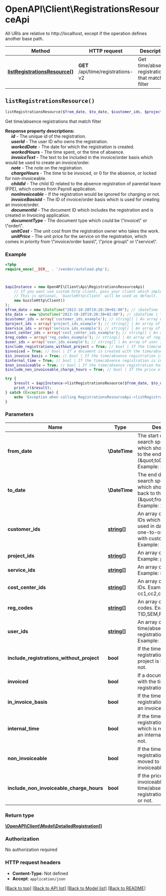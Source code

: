 # OpenAPI\Client\RegistrationsResourceApi

All URIs are relative to http://localhost, except if the operation defines another base path.

| Method | HTTP request | Description |
| ------------- | ------------- | ------------- |
| [**listRegistrationsResource()**](RegistrationsResourceApi.md#listRegistrationsResource) | **GET** /api/time/registrations-v2 | Get time/absence registrations that match filter |


## `listRegistrationsResource()`

```php
listRegistrationsResource($from_date, $to_date, $customer_ids, $project_ids, $service_ids, $cost_center_ids, $reg_codes, $user_ids, $include_registrations_without_project, $invoiced, $in_invoice_basis, $internal_time, $non_invoiceable, $include_non_invoiceable_charge_hours): \OpenAPI\Client\Model\DetailedRegistration[]
```

Get time/absence registrations that match filter

<p>  <b>Response property descriptions:</b><br/>  &nbsp;&nbsp;&nbsp;&nbsp;    <b><i>id</i></b> - The unique id of the registration.<br/>  &nbsp;&nbsp;&nbsp;&nbsp;    <b><i>userId</i></b> - The user ID who owns the registration.<br/>  &nbsp;&nbsp;&nbsp;&nbsp;    <b><i>workedDate</i></b> - The date for which the registration is created.<br/>  &nbsp;&nbsp;&nbsp;&nbsp;    <b><i>workedHours</i></b> - The time spent, or the time of absence.<br/>  &nbsp;&nbsp;&nbsp;&nbsp;    <b><i>invoiceText</i></b> - The text to be included in the invoice/order basis which would be used to create an invoice/order.<br/>  &nbsp;&nbsp;&nbsp;&nbsp;    <b><i>note</i></b> - The note on the registration.<br/>  &nbsp;&nbsp;&nbsp;&nbsp;    <b><i>chargeHours</i></b> - The time to be invoiced, or 0 for the absence, or locked for non-invoiceable.<br/>  &nbsp;&nbsp;&nbsp;&nbsp;    <b><i>childId</i></b> - The child ID related to the absence registration of parental leave (FPE), which comes from Payroll application.<br/>  &nbsp;&nbsp;&nbsp;&nbsp;    <b><i>nonInvoiceable</i></b> - If the registration would be ignored for charging or not.<br/>  &nbsp;&nbsp;&nbsp;&nbsp;    <b><i>invoiceBasisId</i></b> - The ID of invoice/order basis which is used for creating an invoice/order.<br/>  &nbsp;&nbsp;&nbsp;&nbsp;    <b><i>documentId</i></b> - The document ID which includes the registration and is created in Invoicing application.<br/>  &nbsp;&nbsp;&nbsp;&nbsp;    <b><i>documentType</i></b> - The document type which could be \"invoice\" or \"order\".<br/>  &nbsp;&nbsp;&nbsp;&nbsp;    <b><i>unitCost</i></b> - The unit cost from the registration owner who takes the work.<br/>  &nbsp;&nbsp;&nbsp;&nbsp;    <b><i>unitPrice</i></b> - The unit price for the service on the registration, which comes in priority from \"invoice/order basis\", \"price group\" or \"service\".  <p>

### Example

```php
<?php
require_once(__DIR__ . '/vendor/autoload.php');



$apiInstance = new OpenAPI\Client\Api\RegistrationsResourceApi(
    // If you want use custom http client, pass your client which implements `GuzzleHttp\ClientInterface`.
    // This is optional, `GuzzleHttp\Client` will be used as default.
    new GuzzleHttp\Client()
);
$from_date = new \DateTime("2013-10-20T19:20:30+01:00"); // \DateTime | The start date of the search span, the max of which should be 1 year to the end date (\"toDate\").  Example: 2022-11-01
$to_date = new \DateTime("2013-10-20T19:20:30+01:00"); // \DateTime | The end date of the search span, the max of which should be 1 year back to the start date (\"fromDate\").  Example: 2022-11-30
$customer_ids = array('customer_ids_example'); // string[] | An array of customer IDs which are being used in database and in one-to-one relation with customer numbers.  Example: 100,101,102
$project_ids = array('project_ids_example'); // string[] | An array of project IDs.  Example: p1,p2,p3
$service_ids = array('service_ids_example'); // string[] | An array of service IDs.  Example: s1,s2,s3
$cost_center_ids = array('cost_center_ids_example'); // string[] | An array of cost center IDs.  Example: cc1,cc2,cc3
$reg_codes = array('reg_codes_example'); // string[] | An array of registration codes.  Example: TID,SEM,FPE
$user_ids = array('user_ids_example'); // string[] | An array of user IDs that time/absence registrations belong to.  Example: 1,2,3
$include_registrations_without_project = True; // bool | If the time/absence registration without project is included, or not.
$invoiced = True; // bool | If a document is created with the time/absence registration, or not.
$in_invoice_basis = True; // bool | If the time/absence registration is locked on an invoice basis, or not.
$internal_time = True; // bool | If the time/absence registration is internal, which is registered on an internal customer, or not.
$non_invoiceable = True; // bool | If the time/absence registration has been moved to non-invoiceable, or not.
$include_non_invoiceable_charge_hours = True; // bool | If the price of the non-invoiceable time/absence registration is included, or not.

try {
    $result = $apiInstance->listRegistrationsResource($from_date, $to_date, $customer_ids, $project_ids, $service_ids, $cost_center_ids, $reg_codes, $user_ids, $include_registrations_without_project, $invoiced, $in_invoice_basis, $internal_time, $non_invoiceable, $include_non_invoiceable_charge_hours);
    print_r($result);
} catch (Exception $e) {
    echo 'Exception when calling RegistrationsResourceApi->listRegistrationsResource: ', $e->getMessage(), PHP_EOL;
}
```

### Parameters

| Name | Type | Description  | Notes |
| ------------- | ------------- | ------------- | ------------- |
| **from_date** | **\DateTime**| The start date of the search span, the max of which should be 1 year to the end date (\&quot;toDate\&quot;).  Example: 2022-11-01 | [optional] |
| **to_date** | **\DateTime**| The end date of the search span, the max of which should be 1 year back to the start date (\&quot;fromDate\&quot;).  Example: 2022-11-30 | [optional] |
| **customer_ids** | [**string[]**](../Model/string.md)| An array of customer IDs which are being used in database and in one-to-one relation with customer numbers.  Example: 100,101,102 | [optional] |
| **project_ids** | [**string[]**](../Model/string.md)| An array of project IDs.  Example: p1,p2,p3 | [optional] |
| **service_ids** | [**string[]**](../Model/string.md)| An array of service IDs.  Example: s1,s2,s3 | [optional] |
| **cost_center_ids** | [**string[]**](../Model/string.md)| An array of cost center IDs.  Example: cc1,cc2,cc3 | [optional] |
| **reg_codes** | [**string[]**](../Model/string.md)| An array of registration codes.  Example: TID,SEM,FPE | [optional] |
| **user_ids** | [**string[]**](../Model/string.md)| An array of user IDs that time/absence registrations belong to.  Example: 1,2,3 | [optional] |
| **include_registrations_without_project** | **bool**| If the time/absence registration without project is included, or not. | [optional] |
| **invoiced** | **bool**| If a document is created with the time/absence registration, or not. | [optional] |
| **in_invoice_basis** | **bool**| If the time/absence registration is locked on an invoice basis, or not. | [optional] |
| **internal_time** | **bool**| If the time/absence registration is internal, which is registered on an internal customer, or not. | [optional] |
| **non_invoiceable** | **bool**| If the time/absence registration has been moved to non-invoiceable, or not. | [optional] |
| **include_non_invoiceable_charge_hours** | **bool**| If the price of the non-invoiceable time/absence registration is included, or not. | [optional] |

### Return type

[**\OpenAPI\Client\Model\DetailedRegistration[]**](../Model/DetailedRegistration.md)

### Authorization

No authorization required

### HTTP request headers

- **Content-Type**: Not defined
- **Accept**: `application/json`

[[Back to top]](#) [[Back to API list]](../../README.md#endpoints)
[[Back to Model list]](../../README.md#models)
[[Back to README]](../../README.md)
